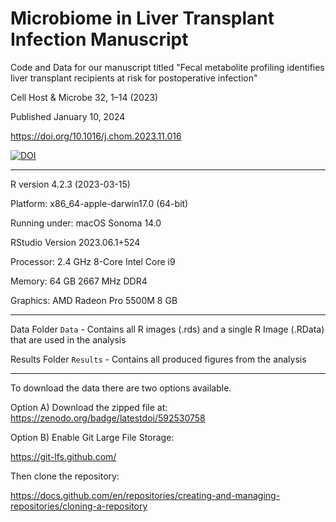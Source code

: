 # Microbiome in Liver Transplant Infection Manuscript

Code and Data for our manuscript titled "Fecal metabolite profiling identifies liver transplant recipients at risk for postoperative infection"

Cell Host & Microbe 32, 1–14 (2023)

Published January 10, 2024

https://doi.org/10.1016/j.chom.2023.11.016

[![DOI](https://zenodo.org/badge/592530758.svg)](https://zenodo.org/badge/latestdoi/592530758)

***
R version 4.2.3 (2023-03-15)

Platform: x86_64-apple-darwin17.0 (64-bit)

Running under: macOS Sonoma 14.0

RStudio Version 2023.06.1+524

Processor: 2.4 GHz 8-Core Intel Core i9

Memory: 64 GB 2667 MHz DDR4

Graphics: AMD Radeon Pro 5500M 8 GB
***
Data Folder
`Data` - Contains all R images (.rds) and a single R Image (.RData) that are used in the analysis

Results Folder
`Results` - Contains all produced figures from the analysis
***

To download the data there are two options available. 

Option A) Download the zipped file at: https://zenodo.org/badge/latestdoi/592530758

Option B) Enable Git Large File Storage:

https://git-lfs.github.com/

Then clone the repository:

https://docs.github.com/en/repositories/creating-and-managing-repositories/cloning-a-repository
